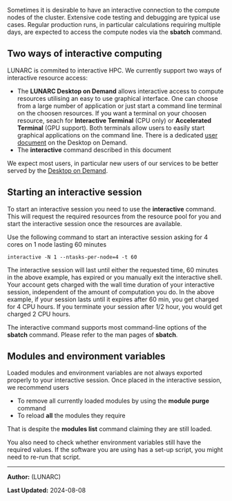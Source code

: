 Sometimes it is desirable to have an interactive connection to the compute nodes of the cluster. Extensive code testing and debugging are typical use cases. Regular production runs, in particular calculations requiring multiple days, are expected to access the compute nodes via the **sbatch** command.

## Two ways of interactive computing
LUNARC is commited to interactive HPC.  We currently support two ways of interactive resource access:

* The **LUNARC Desktop on Demand** allows interactive access to compute resources utilising an easy to use graphical interface.  One can choose from a large number of application or just start a command line terminal on the choosen resources.  If you want a terminal on your choosen resource, seach for **Interactive Terminal** (CPU only) or **Accelerated Terminal** (GPU support).  Both terminals allow users to easily start graphical applications on the command line.  There is a dedicated [user document](../../getting_started/gfxlauncher) on the Desktop on Demand.
* The **interactive** command described in this document

We expect most users, in particular new users of our services to be better served by the [Desktop on Demand](../../getting_started/gfxlauncher).


## Starting an interactive session

To start an interactive session you need to use the **interactive** command. This will request the required resources from the resource pool for you and start the interactive session once the resources are available.

Use the following command to start an interactive session asking for 4 cores on 1 node lasting 60 minutes

    interactive -N 1 --ntasks-per-node=4 -t 60

The interactive session will last until either the requested time, 60 minutes in the above example, has expired or you manually exit the interactive shell. Your account gets charged with the wall time duration of your interactive session, independent of the amount of computation you do. In the above example, if your session lasts until it expires after 60 min, you get charged for 4 CPU hours. If you terminate your session after 1/2 hour, you would get charged 2 CPU hours.

The interactive command supports most command-line options of the **sbatch** command. Please refer to the man pages of **sbatch**.

## Modules and environment variables

Loaded modules and environment variables are not always exported properly to your interactive session. Once placed in the interactive session, we recommend users

 * To remove all currently loaded modules by using the **module purge** command
 * To reload **all** the modules they require

That is despite the **modules list** command claiming they are still loaded.

You also need to check whether environment variables still have the required values. If the software you are using has a set-up script, you might need to re-run that script.

---

**Author:**
(LUNARC)

**Last Updated:**
2024-08-08

